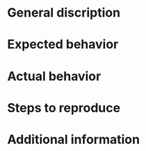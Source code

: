 <!-- Before reporting a bug, please make sure you've searched if it already exists. -->
# General discription
<!-- Please provide a general description of what happened. -->

# Expected behavior
<!-- What behavior of the bot do you expect? -->

# Actual behavior
<!-- How does the bot actually react? -->

# Steps to reproduce
<!-- Can the behavior be reproduced consistently? If yes, how? Please also attach screenshots if they could help to understand the problem. -->
      
# Additional information
<!-- If you can think of anything else that might help, there's plenty of room for it here. 😉 -->
